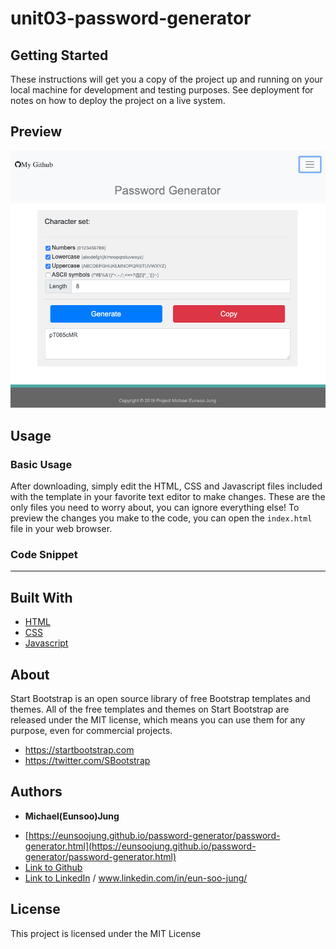 # unit03-password-generator

## Getting Started

These instructions will get you a copy of the project up and running on your local machine for development and testing purposes. See deployment for notes on how to deploy the project on a live system.

## Preview

[![Password Generator Preview](https://github.com/EunsooJung/password-generator/blob/master/result.png)](https://github.com/EunsooJung/password-generator/blob/master/result.png)

## Usage

### Basic Usage

After downloading, simply edit the HTML, CSS and Javascript files included with the template in your favorite text editor to make changes. These are the only files you need to worry about, you can ignore everything else! To preview the changes you make to the code, you can open the `index.html` file in your web browser.

### Code Snippet

---

## Built With

- [HTML](https://developer.mozilla.org/en-US/docs/Web/HTML)
- [CSS](https://developer.mozilla.org/en-US/docs/Web/CSS)
- [Javascript](https://developer.mozilla.org/en-US/docs/Web/JavaScript)

## About

Start Bootstrap is an open source library of free Bootstrap templates and themes. All of the free templates and themes on Start Bootstrap are released under the MIT license, which means you can use them for any purpose, even for commercial projects.

- https://startbootstrap.com
- https://twitter.com/SBootstrap

## Authors

- **Michael(Eunsoo)Jung**

* [https://eunsoojung.github.io/password-generator/password-generator.html](https://eunsoojung.github.io/password-generator/password-generator.html)
* [Link to Github](https://github.com/)
* [Link to LinkedIn](www.linkedin.com/in/eun-soo-jung/) / www.linkedin.com/in/eun-soo-jung/

## License

This project is licensed under the MIT License
